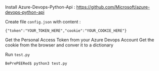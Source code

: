 Install Azure-Devops-Python-Api : https://github.com/Microsoft/azure-devops-python-api


Create file `config.json` with content :

    {"token":"YOUR_TOKEN_HERE","cookie":"YOUR_COOKIE_HERE"}

Get the Personal Access Token from your Azure Devops Account
Get the cookie from the browser and conver it to a dictionary

Run `test.py`

    BePrePEERed$ python3 test.py
